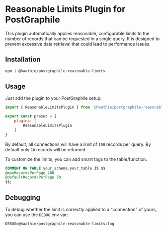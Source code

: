 # Reasonable Limits Plugin for PostGraphile

This plugin automatically applies reasonable, configurable limits to the number of records that can be requested in a single query. It is designed to prevent excessive data retrieval that could lead to performance issues.

## Installation

```sh
npm i @haathie/postgraphile-reasonable-limits
```

## Usage

Just add the plugin to your PostGraphile setup:

```js
import { ReasonableLimitsPlugin } from '@haathie/postgraphile-reasonable-limits';

export const preset = {
	plugins: [
		ReasonableLimitsPlugin
	]
}
```

By default, all connections will have a limit of `100` records per query. By default only `10` records will be returned.

To customize the limits, you can add smart tags to the table/function.

```sql
COMMENT ON TABLE your_schema.your_table IS $$
@maxRecordsPerPage 200
@defaultRecordsPerPage 50
$$;
```

## Debugging

To debug whether the limit is correctly applied to a "connection" of yours, you can use the `DEBUG` env var:
```
DEBUG=@haathie/postgraphile-reasonable-limits:log
```